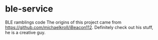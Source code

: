 ble-service
===========

BLE ramblings code
The origins of this project came from https://github.com/michaelkroll/iBeacon112. Definitely check out his stuff, he is a creative guy.